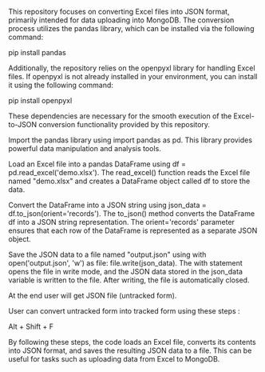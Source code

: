 This repository focuses on converting Excel files into JSON format, primarily intended for data uploading into MongoDB. The conversion process utilizes the pandas library, which can be installed via the following command:

pip install pandas

Additionally, the repository relies on the openpyxl library for handling Excel files. If openpyxl is not already installed in your environment, you can install it using the following command:

pip install openpyxl

These dependencies are necessary for the smooth execution of the Excel-to-JSON conversion functionality provided by this repository.

Import the pandas library using import pandas as pd. This library provides powerful data manipulation and analysis tools.

Load an Excel file into a pandas DataFrame using df = pd.read_excel('demo.xlsx'). The read_excel() function reads the Excel file named "demo.xlsx" and creates a DataFrame object called df to store the data.

Convert the DataFrame into a JSON string using json_data = df.to_json(orient='records'). The to_json() method converts the DataFrame df into a JSON string representation. The orient='records' parameter ensures that each row of the DataFrame is represented as a separate JSON object.

Save the JSON data to a file named "output.json" using with open('output.json', 'w') as file: file.write(json_data). The with statement opens the file in write mode, and the JSON data stored in the json_data variable is written to the file. After writing, the file is automatically closed.

At the end user will get JSON file (untracked form).

User can convert untracked form into tracked form using these steps :

Alt + Shift + F

By following these steps, the code loads an Excel file, converts its contents into JSON format, and saves the resulting JSON data to a file. This can be useful for tasks such as uploading data from Excel to MongoDB.